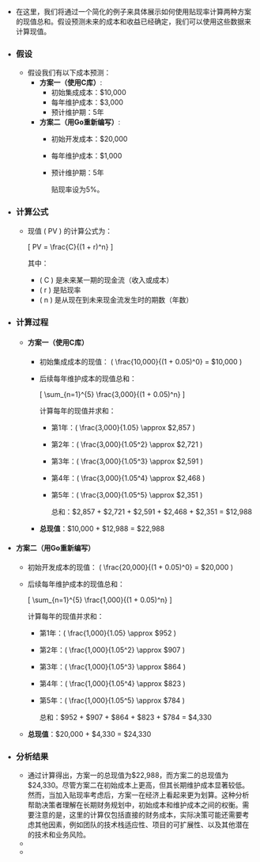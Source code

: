 - 在这里，我们将通过一个简化的例子来具体展示如何使用贴现率计算两种方案的现值总和。假设预测未来的成本和收益已经确定，我们可以使用这些数据来计算现值。
- ### 假设
	- 假设我们有以下成本预测：
		- **方案一（使用C库）**:
			- 初始集成成本：$10,000
			- 每年维护成本：$3,000
			- 预计维护期：5年
		- **方案二（用Go重新编写）**:
			- 初始开发成本：$20,000
			- 每年维护成本：$1,000
			- 预计维护期：5年
			  
			  贴现率设为5%。
- ### 计算公式
	- 现值 \( PV \) 的计算公式为：
	  
	  \[ PV = \frac{C}{(1 + r)^n} \]
	  
	  其中：
		- \( C \) 是未来某一期的现金流（收入或成本）
		- \( r \) 是贴现率
		- \( n \) 是从现在到未来现金流发生时的期数（年数）
- ### 计算过程
	- #### 方案一（使用C库）
		- 初始集成成本的现值： \( \frac{10,000}{(1 + 0.05)^0} = \$10,000 \)
		- 后续每年维护成本的现值总和：
		  
		  \[ \sum_{n=1}^{5} \frac{3,000}{(1 + 0.05)^n} \]
		  
		  计算每年的现值并求和：
			- 第1年：\( \frac{3,000}{1.05} \approx \$2,857 \)
			- 第2年：\( \frac{3,000}{1.05^2} \approx \$2,721 \)
			- 第3年：\( \frac{3,000}{1.05^3} \approx \$2,591 \)
			- 第4年：\( \frac{3,000}{1.05^4} \approx \$2,468 \)
			- 第5年：\( \frac{3,000}{1.05^5} \approx \$2,351 \)
			  
			  总和：$2,857 + $2,721 + $2,591 + $2,468 + $2,351 = $12,988
		- **总现值**：$10,000 + $12,988 = $22,988
- #### 方案二（用Go重新编写）
	- 初始开发成本的现值： \( \frac{20,000}{(1 + 0.05)^0} = \$20,000 \)
	- 后续每年维护成本的现值总和：
	  
	  \[ \sum_{n=1}^{5} \frac{1,000}{(1 + 0.05)^n} \]
	  
	  计算每年的现值并求和：
		- 第1年：\( \frac{1,000}{1.05} \approx \$952 \)
		- 第2年：\( \frac{1,000}{1.05^2} \approx \$907 \)
		- 第3年：\( \frac{1,000}{1.05^3} \approx \$864 \)
		- 第4年：\( \frac{1,000}{1.05^4} \approx \$823 \)
		- 第5年：\( \frac{1,000}{1.05^5} \approx \$784 \)
		  
		  总和：$952 + $907 + $864 + $823 + $784 = $4,330
	- **总现值**：$20,000 + $4,330 = $24,330
- ### 分析结果
	- 通过计算得出，方案一的总现值为\$22,988，而方案二的总现值为\$24,330。尽管方案二在初始成本上更高，但其长期维护成本显著较低。然而，当加入贴现率考虑后，方案一在经济上看起来更为划算。这种分析帮助决策者理解在长期财务规划中，初始成本和维护成本之间的权衡。需要注意的是，这里的计算仅包括直接的财务成本，实际决策可能还需要考虑其他因素，例如团队的技术栈适应性、项目的可扩展性、以及其他潜在的技术和业务风险。
	-
	-
